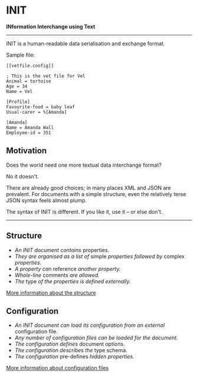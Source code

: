 # INIT
**INformation Interchange using Text**

---

INIT is a human-readable data serialisation and exchange format. 

Sample file:

~~~properties
[[vetfile.config]]

; This is the vet file for Vel
Animal = tortoise
Age = 34
Name = Vel

[Profile]
Favourite-food = baby leaf
Usual-carer = %[Amanda]

[Amanda]
Name = Amanda Wall
Employee-id = 351
~~~

## Motivation 

Does the world need one more textual data interchange format?

No it doesn't.

There are already good choices; in many places XML and JSON are prevalent. For documents with a simple structure, even the relatively terse JSON syntax feels almost plump.  

The syntax of INIT is different. If you like it, use it – or else don't. 

---

## Structure

* _An INIT document contains_ properties.
* _They are organised as a list of_ simple _properties followed by_ complex _properties._ 
* _A property can_ reference _another property._
* _Whole-line_ comments _are allowed._
* _The_ type _of the properties is defined externally._

[More information about the structure](Structure.md)

## Configuration

* _An INIT document can load its configuration from an external_ configuration file.
* _Any number of configuration files can be loaded for the document._
* _The configuration defines_ document options.
* _The configuration describes the_ type schema.
* _The configuration_ pre-defines _hidden properties._

[More information about configuration files](Configuration.md)
